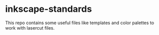 # inkscape-standards

This repo contains some useful files like templates and color palettes to work with lasercut files.
